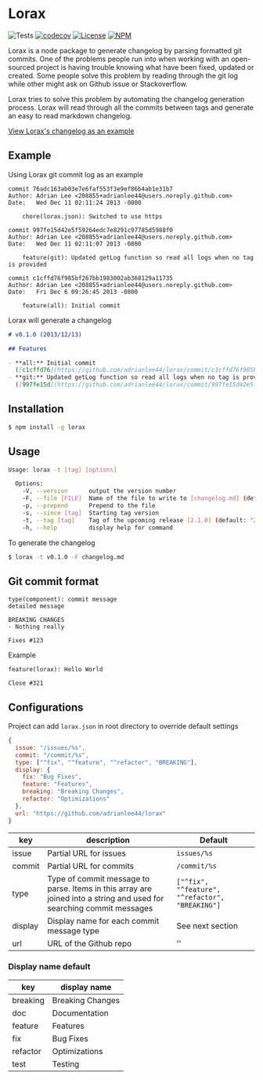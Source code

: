 # Lorax

![Tests](https://github.com/adrianlee44/lorax/workflows/Tests/badge.svg)
[![codecov](https://codecov.io/gh/adrianlee44/lorax/graph/badge.svg?token=REISFTOVEW)](https://codecov.io/gh/adrianlee44/lorax)
[![License](https://img.shields.io/badge/license-MIT-orange.svg?style=flat-square)](https://github.com/adrianlee44/lorax/blob/master/LICENSE-MIT)
[![NPM](https://img.shields.io/npm/v/lorax.svg?style=flat-square)](https://www.npmjs.org/package/lorax)

Lorax is a node package to generate changelog by parsing formatted git commits. One of the problems people run into when working with an open-sourced project is having trouble knowing what have been fixed, updated or created. Some people solve this problem by reading through the git log while other might ask on Github issue or Stackoverflow.

Lorax tries to solve this problem by automating the changelog generation process. Lorax will read through all the commits between tags and generate an easy to read markdown changelog.

[View Lorax's changelog as an example](https://github.com/adrianlee44/lorax/blob/master/changelog.md)

## Example

Using Lorax git commit log as an example

```
commit 76adc163ab03e7e6faf553f3e9ef86b4ab1e31b7
Author: Adrian Lee <208855+adrianlee44@users.noreply.github.com>
Date:   Wed Dec 11 02:11:24 2013 -0800

    chore(lorax.json): Switched to use https

commit 997fe15d42e5f59264edc7e8291c97785d5988f0
Author: Adrian Lee <208855+adrianlee44@users.noreply.github.com>
Date:   Wed Dec 11 02:11:07 2013 -0800

    feature(git): Updated getLog function so read all logs when no tag is provided

commit c1cffd76f985bf267bb1983002ab368129a11735
Author: Adrian Lee <208855+adrianlee44@users.noreply.github.com>
Date:   Fri Dec 6 09:26:45 2013 -0800

    feature(all): Initial commit
```

Lorax will generate a changelog

```markdown
# v0.1.0 (2013/12/13)

## Features

- **all:** Initial commit
  ([c1cffd76](https://github.com/adrianlee44/lorax/commit/c1cffd76f985bf267bb1983002ab368129a11735))
- **git:** Updated getLog function so read all logs when no tag is provided
  ([997fe15d](https://github.com/adrianlee44/lorax/commit/997fe15d42e5f59264edc7e8291c97785d5988f0))
```

## Installation

```bash
$ npm install -g lorax
```

## Usage

```bash
Usage: lorax -t [tag] [options]

  Options:
    -V, --version      output the version number
    -F, --file [FILE]  Name of the file to write to [changelog.md] (default: "changelog.md")
    -p, --prepend      Prepend to the file
    -s, --since [tag]  Starting tag version
    -t, --tag [tag]    Tag of the upcoming release [2.1.0] (default: "2.1.0")
    -h, --help         display help for command
```

To generate the changelog

```bash
$ lorax -t v0.1.0 -F changelog.md
```

## Git commit format

```
type(component): commit message
detailed message

BREAKING CHANGES
- Nothing really

Fixes #123
```

Example

```
feature(lorax): Hello World

Close #321
```

## Configurations

Project can add `lorax.json` in root directory to override default settings

```js
{
  issue: "/issues/%s",
  commit: "/commit/%s",
  type: ["^fix", "^feature", "^refactor", "BREAKING"],
  display: {
    fix: "Bug Fixes",
    feature: "Features",
    breaking: "Breaking Changes",
    refactor: "Optimizations"
  },
  url: "https://github.com/adrianlee44/lorax"
}
```

| key     | description                                                                                                          | Default                                         |
| ------- | -------------------------------------------------------------------------------------------------------------------- | ----------------------------------------------- |
| issue   | Partial URL for issues                                                                                               | `issues/%s`                                     |
| commit  | Partial URL for commits                                                                                              | `/commit/%s`                                    |
| type    | Type of commit message to parse. Items in this array are joined into a string and used for searching commit messages | `["^fix", "^feature", "^refactor", "BREAKING"]` |
| display | Display name for each commit message type                                                                            | See next section                                |
| url     | URL of the Github repo                                                                                               | ''                                              |

### Display name default

| key      | display name     |
| -------- | ---------------- |
| breaking | Breaking Changes |
| doc      | Documentation    |
| feature  | Features         |
| fix      | Bug Fixes        |
| refactor | Optimizations    |
| test     | Testing          |
